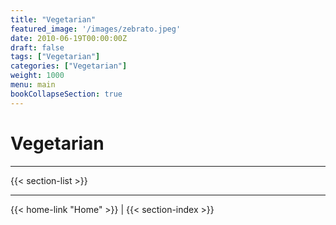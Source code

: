 ```yaml
---
title: "Vegetarian"
featured_image: '/images/zebrato.jpeg'
date: 2010-06-19T00:00:00Z
draft: false
tags: ["Vegetarian"]
categories: ["Vegetarian"]
weight: 1000
menu: main
bookCollapseSection: true
---
```

# Vegetarian

---

{{< section-list >}}

---
{{< home-link "Home" >}} | {{< section-index >}}